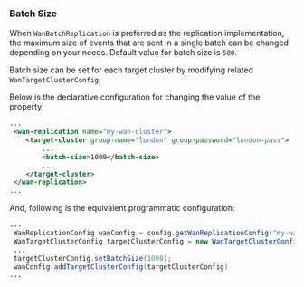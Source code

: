 
### Batch Size

When `WanBatchReplication` is preferred as the replication implementation, the maximum size of events that are sent in a single batch can be changed 
depending on your needs. Default value for batch size is `500`.

Batch size can be set for each target cluster by modifying related `WanTargetClusterConfig`.

Below is the declarative configuration for changing the value of the property:

```xml
...
 <wan-replication name="my-wan-cluster">
    <target-cluster group-name="london" group-password="london-pass">
        ...
        <batch-size>1000</batch-size>
        ...
    </target-cluster>
 </wan-replication>
...
```

And, following is the equivalent programmatic configuration:

```java
...
 WanReplicationConfig wanConfig = config.getWanReplicationConfig("my-wan-cluster");
 WanTargetClusterConfig targetClusterConfig = new WanTargetClusterConfig();
 ...
 targetClusterConfig.setBatchSize(1000);
 wanConfig.addTargetClusterConfig(targetClusterConfig)
...
``` 

